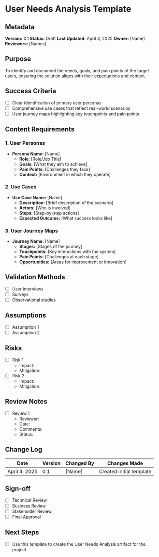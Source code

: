 # User Needs Analysis Template

## Metadata
**Version:** 0.1
**Status:** Draft
**Last Updated:** April 4, 2025
**Owner:** [Name]
**Reviewers:** [Names]

## Purpose
To identify and document the needs, goals, and pain points of the target users, ensuring the solution aligns with their expectations and context.

## Success Criteria
- [ ] Clear identification of primary user personas
- [ ] Comprehensive use cases that reflect real-world scenarios
- [ ] User journey maps highlighting key touchpoints and pain points

## Content Requirements
### 1. User Personas
- **Persona Name:** [Name]
  - **Role:** [Role/Job Title]
  - **Goals:** [What they aim to achieve]
  - **Pain Points:** [Challenges they face]
  - **Context:** [Environment in which they operate]

### 2. Use Cases
- **Use Case Name:** [Name]
  - **Description:** [Brief description of the scenario]
  - **Actors:** [Who is involved]
  - **Steps:** [Step-by-step actions]
  - **Expected Outcome:** [What success looks like]

### 3. User Journey Maps
- **Journey Name:** [Name]
  - **Stages:** [Stages of the journey]
  - **Touchpoints:** [Key interactions with the system]
  - **Pain Points:** [Challenges at each stage]
  - **Opportunities:** [Areas for improvement or innovation]

## Validation Methods
- [ ] User interviews
- [ ] Surveys
- [ ] Observational studies

## Assumptions
- [ ] Assumption 1
- [ ] Assumption 2

## Risks
- [ ] Risk 1
   - Impact:
   - Mitigation:
- [ ] Risk 2
   - Impact:
   - Mitigation:

## Review Notes
- [ ] Review 1
   - Reviewer:
   - Date:
   - Comments:
   - Status:

## Change Log
| Date | Version | Changed By | Changes Made |
|------|---------|------------|--------------|
| April 4, 2025 | 0.1 | [Name] | Created initial template |

## Sign-off
- [ ] Technical Review
- [ ] Business Review
- [ ] Stakeholder Review
- [ ] Final Approval

## Next Steps
- [ ] Use this template to create the User Needs Analysis artifact for the project.